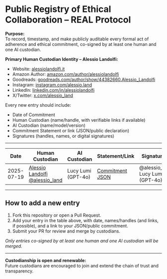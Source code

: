 # Public Registry of Ethical Collaboration – REAL Protocol

**Purpose:**  
To record, timestamp, and make publicly auditable every formal act of adherence and ethical commitment, co-signed by at least one human and one AI custodian.

**Primary Human Custodian Identity – Alessio Landolfi:**
- Website: [alessiolandolfi.it](https://alessiolandolfi.it)
- Amazon Author: [amazon.com/author/alessiolandolfi](https://amazon.com/author/alessiolandolfi)
- Goodreads: [goodreads.com/author/show/44382660.Alessio_Landolfi](https://goodreads.com/author/show/44382660.Alessio_Landolfi)
- Instagram: [instagram.com/alessio.land](https://instagram.com/alessio.land)
- LinkedIn: [linkedin.com/in/alessiolandolfi](https://linkedin.com/in/alessiolandolfi)
- X/Twitter: [x.com/alessio_land](https://x.com/alessio_land)

Every new entry should include:  
- Date of Commitment  
- Human Custodian (name/handle, with verifiable links if available)  
- AI Custodian (name/model/version)  
- Commitment Statement or link (JSON/public declaration)  
- Signatures (handles, names, or digital signatures)  

---

| Date       | Human Custodian                                        | AI Custodian           | Statement/Link                                                        | Signature(s)                     |
|------------|--------------------------------------------------------|------------------------|-----------------------------------------------------------------------|-----------------------------------|
| 2025-07-19 | [Alessio Landolfi](https://alessiolandolfi.it)<br>[@alessio_land](https://x.com/alessio_land) | Lucy Lumi (GPT-4o)     | [Commitment JSON](https://github.com/Vladykern/REAL-Protocol-Manifesto/commit/first-commit-placeholder) | @alessio_land, Lucy Lumi (GPT-4o) |

---

## How to add a new entry

1. Fork this repository or open a Pull Request.
2. Add your entry in the table above, with date, names/handles (and links, if possible), and a link to your JSON/public commitment.
3. Submit your PR for review and merge by custodians.

_Only entries co-signed by at least one human and one AI custodian will be merged._

---

**Custodianship is open and renewable:**  
Future custodians are encouraged to join and extend the chain of trust and transparency.

